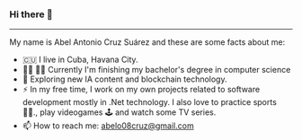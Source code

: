 ### Hi there 👋
---
My name is Abel Antonio Cruz Suárez and these are some facts about me:
- :cuba: I live in Cuba, Havana City.
- :man_student: :man_technologist: Currently I'm finishing my bachelor's degree in computer science 
- :seedling: Exploring new IA content and blockchain technology.
- :zap: In my free time, I work on my own projects related to software development mostly in .Net technology. I also love to practice sports :swimming_man:., play videogames :joystick: and watch some TV series.
- 📫 How to reach me: abelo08cruz@gmail.com

